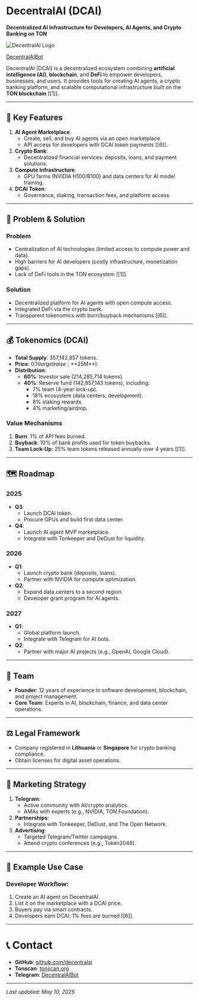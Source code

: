 
# DecentralAI (DCAI)  
**Decentralized AI Infrastructure for Developers, AI Agents, and Crypto Banking on TON**

![DecentralAI Logo](https://raw.githubusercontent.com/decentralai/assets/main/logo-dcai.png)

[DecentralAIBot](https://t.me/DecentralAIBot)

DecentralAI (DCAI) is a decentralized ecosystem combining **artificial intelligence (AI)**, **blockchain**, and **DeFi** to empower developers, businesses, and users. It provides tools for creating AI agents, a crypto banking platform, and scalable computational infrastructure built on the **TON blockchain** [[1]].  

---

## 📌 Key Features  
1. **AI Agent Marketplace**:  
   - Create, sell, and buy AI agents via an open marketplace.  
   - API access for developers with DCAI token payments [[6]].  
2. **Crypto Bank**:  
   - Decentralized financial services: deposits, loans, and payment solutions.  
3. **Compute Infrastructure**:  
   - GPU farms (NVIDIA H100/B100) and data centers for AI model training.  
4. **DCAI Token**:  
   - Governance, staking, transaction fees, and platform access.  

---

## 🧩 Problem & Solution  
### **Problem**  
- Centralization of AI technologies (limited access to compute power and data).  
- High barriers for AI developers (costly infrastructure, monetization gaps).  
- Lack of DeFi tools in the TON ecosystem [[1]].  

### **Solution**  
- Decentralized platform for AI agents with open compute access.  
- Integrated DeFi via the crypto bank.  
- Transparent tokenomics with burn/buyback mechanisms [[6]].  

---

## 💰 Tokenomics (DCAI)  
- **Total Supply**: 357,142,857 tokens.  
- **Price**: $0.1 (target raise: **$25M**).  
- **Distribution**:  
  - **60%**: Investor sale (214,285,714 tokens).  
  - **40%**: Reserve fund (142,857,143 tokens), including:  
    - 7% team (4-year lock-up).  
    - 18% ecosystem (data centers, development).  
    - 8% staking rewards.  
    - 4% marketing/airdrop.  

### **Value Mechanisms**  
1. **Burn**: 1% of API fees burned.  
2. **Buyback**: 10% of bank profits used for token buybacks.  
3. **Team Lock-Up**: 25% team tokens released annually over 4 years [[1]].  

---

## 🗺️ Roadmap  
### **2025**  
- **Q3**:  
  - Launch DCAI token.  
  - Procure GPUs and build first data center.  
- **Q4**:  
  - Launch AI agent MVP marketplace.  
  - Integrate with Tonkeeper and DeDust for liquidity.  

### **2026**  
- **Q1**:  
  - Launch crypto bank (deposits, loans).  
  - Partner with NVIDIA for compute optimization.  
- **Q2**:  
  - Expand data centers to a second region.  
  - Developer grant program for AI agents.  

### **2027**  
- **Q1**:  
  - Global platform launch.  
  - Integrate with Telegram for AI bots.  
- **Q2**:  
  - Partner with major AI projects (e.g., OpenAI, Google Cloud).  

---

## 👥 Team  
- **Founder**: 12 years of experience in software development, blockchain, and project management.  
- **Core Team**: Experts in AI, blockchain, finance, and data center operations.  

---

## ⚖️ Legal Framework  
- Company registered in **Lithuania** or **Singapore** for crypto banking compliance.  
- Obtain licenses for digital asset operations.  

---

## 📣 Marketing Strategy  
1. **Telegram**:  
   - Active community with AI/crypto analytics.  
   - AMAs with experts (e.g., NVIDIA, TON Foundation).  
2. **Partnerships**:  
   - Integrate with Tonkeeper, DeDust, and The Open Network.  
3. **Advertising**:  
   - Targeted Telegram/Twitter campaigns.  
   - Attend crypto conferences (e.g., Token2049).  

---

## 🚀 Example Use Case  
### **Developer Workflow**:  
1. Create an AI agent on DecentralAI.  
2. List it on the marketplace with a DCAI price.  
3. Buyers pay via smart contracts.  
4. Developers earn DCAI; 1% fees are burned [[6]].  

---


# 📞 Contact  
- **GitHub**: [github.com/decentralai](https://github.com/decentralai)  
- **Tonscan**: [tonscan.org](https://tonscan.org)  
- **Telegram**: [DecentralAIBot](https://t.me/DecentralAIBot)

---  
*Last updated: May 10, 2025*  
